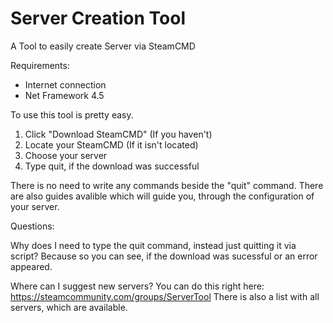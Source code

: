 # Server Creation Tool
A Tool to easily create Server via SteamCMD

Requirements:
- Internet connection
- Net Framework 4.5

To use this tool is pretty easy.

1. Click "Download SteamCMD" (If you haven't)
2. Locate your SteamCMD (If it isn't located)
3. Choose your server
4. Type quit, if the download was successful

There is no need to write any commands beside the "quit" command.
There are also guides avalible which will guide you, through the configuration of your server.


Questions:

Why does I need to type the quit command, instead just quitting it via script?
Because so you can see, if the download was sucessful or an error appeared.

Where can I suggest new servers?
You can do this right here:
https://steamcommunity.com/groups/ServerTool
There is also a list with all servers, which are available.
